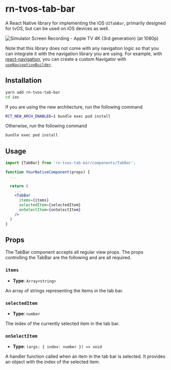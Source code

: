 # rn-tvos-tab-bar

A React Native library for implementing the iOS `UITabBar`, primarily designed for tvOS, but can be used on iOS devices as well.

![Simulator Screen Recording - Apple TV 4K (3rd generation) (at 1080p)](https://github.com/yldio/rn-tvos-tab-bar/assets/58954208/8f23512b-3df4-4849-8b2d-d402b5c4004a)

Note that this library does not come with any navigation logic so that you can integrate it with the navigation library you are using. For example, with [react-navigation](https://github.com/react-navigation), you can create a custom Navigator with [`useNavigationBuilder`](https://reactnavigation.org/docs/custom-navigators/#usenavigationbuilder).

## Installation

```bash
yarn add rn-tvos-tab-bar
cd ios
```

If you are using the new architecture, run the following command
```bash
RCT_NEW_ARCH_ENABLED=1 bundle exec pod install
```
Otherwise, run the following command
```bash
bundle exec pod install
```

## Usage

```jsx
import {TabBar} from 'rn-tvos-tab-bar/components/TabBar';

function YourNativeComponent(props) {
  ...

  return (
    ...
    <TabBar
      items={items}
      selectedItem={selectedItem}
      onSelectItem={onSelectItem}
    />
  )
}
```

## Props

The TabBar component accepts all regular view props. 
The props controlling the TabBar are the following and are all required.

### `items`

- **Type**: `Array<string>`

An array of strings representing the items in the tab bar.

### `selectedItem`

- **Type**: `number`

The index of the currently selected item in the tab bar.

### `onSelectItem`

- **Type**: `(args: { index: number }) => void`

A handler function called when an item in the tab bar is selected. It provides an object with the index of the selected item.
